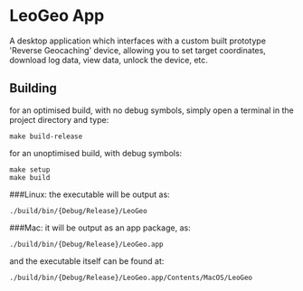 # LeoGeo App
A desktop application which interfaces with a custom built prototype 'Reverse Geocaching' device, allowing you to set target coordinates, download log data, view data, unlock the device, etc.

## Building
for an optimised build, with no debug symbols, simply open a terminal in the project directory and type:
```
make build-release
```

for an unoptimised build, with debug symbols:
```
make setup
make build
```

###Linux:
the executable will be output as:
```
./build/bin/{Debug/Release}/LeoGeo
```
###Mac:
it will be output as an app package, as:
```
./build/bin/{Debug/Release}/LeoGeo.app
```
and the executable itself can be found at:
```
./build/bin/{Debug/Release}/LeoGeo.app/Contents/MacOS/LeoGeo
```
